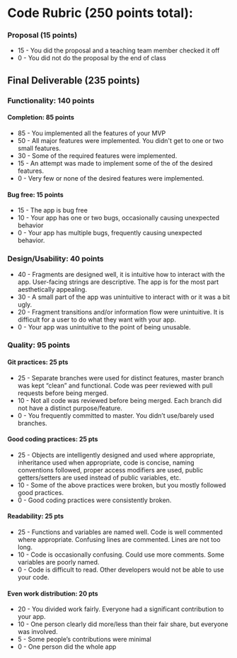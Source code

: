 # Code Rubric (250 points total):


### Proposal (15 points)
* 15 - You did the proposal and a teaching team member checked it off
* 0 - You did not do the proposal by the end of class


## Final Deliverable (235 points)
### Functionality: 140 points
#### Completion: 85 points
* 85 - You implemented all the features of your MVP
* 50 - All major features were implemented. You didn't get to one or two small features.
* 30 - Some of the required features were implemented.
* 15 - An attempt was made to implement some of the of the desired features.
* 0 - Very few or none of the desired features were implemented.


#### Bug free: 15 points
* 15 - The app is bug free
* 10 - Your app has one or two bugs, occasionally causing unexpected behavior
* 0 - Your app has multiple bugs, frequently causing unexpected behavior.


### Design/Usability: 40 points
* 40 - Fragments are designed well, it is intuitive how to interact with the app.  User-facing strings are descriptive. The app is for the most part aesthetically appealing.
* 30 - A small part of the app was unintuitive to interact with or it was a bit ugly.
* 20 - Fragment transitions and/or information flow were unintuitive. It is difficult for a user to do what they want with your app.
* 0 - Your app was unintuitive to the point of being unusable.


### Quality: 95 points


#### Git practices: 25 pts


* 25 - Separate branches were used for distinct features, master branch was kept “clean” and functional. Code was peer reviewed with pull requests before being merged.
* 10 - Not all code was reviewed before being merged. Each branch did not have a distinct purpose/feature.
* 0 - You frequently committed to master. You didn’t use/barely used branches.


#### Good coding practices: 25 pts


* 25 - Objects are intelligently designed and used where appropriate, inheritance used when appropriate, code is concise, naming conventions followed, proper access modifiers are used, public getters/setters are used instead of public variables, etc.
* 10 - Some of the above practices were broken, but you mostly followed good practices.
* 0 - Good coding practices were consistently broken.


#### Readability: 25 pts
* 25 - Functions and variables are named well. Code is well commented where appropriate. Confusing lines are commented. Lines are not too long.
* 10 - Code is occasionally confusing. Could use more comments. Some variables are poorly named.
* 0 - Code is difficult to read. Other developers would not be able to use your code.


#### Even work distribution: 20 pts
* 20 - You divided work fairly. Everyone had a significant contribution to your app.
* 10 - One person clearly did more/less than their fair share, but everyone was involved.
* 5 - Some people’s contributions were minimal
* 0 - One person did the whole app
